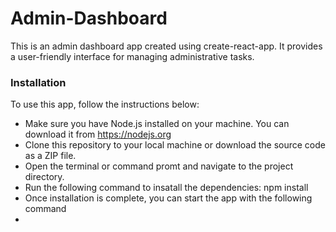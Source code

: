 <h1>Admin-Dashboard</h1>
<p>This is an admin dashboard app created using create-react-app. It provides a user-friendly interface for managing administrative tasks.<p>
<h3>Installation</h3>
<p>To use this app, follow the instructions below:<p>
<ul>
<li>Make sure you have Node.js installed on your machine. You can download it from <a href="https://nodejs.org">https://nodejs.org</a></li>
<li>Clone this repository to your local machine or download the source code as a ZIP file.</li>
<li>Open the terminal or command promt and navigate to the project directory.</li>
<li>Run the following command to insatall the dependencies: npm install</li>
<li>Once installation is complete, you can start the app with the following command<li>
</ul>